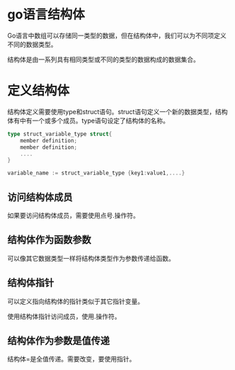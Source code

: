 # go语言结构体

Go语言中数组可以存储同一类型的数据，但在结构体中，我们可以为不同项定义不同的数据类型。

结构体是由一系列具有相同类型或不同的类型的数据构成的数据集合。

# 定义结构体

结构体定义需要使用type和struct语句。struct语句定义一个新的数据类型，结构体有中有一个或多个成员。type语句设定了结构体的名称。

```go
type struct_variable_type struct{
    member definition;
    member definition;
    ....
}

variable_name := struct_variable_type {key1:value1,....}
```

## 访问结构体成员

如果要访问结构体成员，需要使用点号.操作符。

## 结构体作为函数参数

可以像其它数据类型一样将结构体类型作为参数传递给函数。

## 结构体指针

可以定义指向结构体的指针类似于其它指针变量。

使用结构体指针访问成员，使用.操作符。

## 结构体作为参数是值传递

结构体=是全值传递。需要改变，要使用指针。